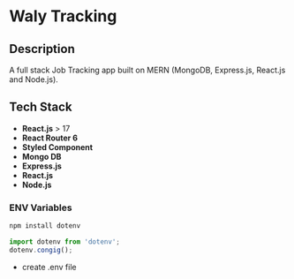 # Waly Tracking

## Description

A full stack Job Tracking app built on MERN (MongoDB, Express.js, React.js and Node.js).

## Tech Stack

- **React.js** > 17
- **React Router 6**
- **Styled Component**
- **Mongo DB**
- **Express.js**
- **React.js**
- **Node.js**

### ENV Variables

```sh
npm install dotenv
```

```js
import dotenv from 'dotenv';
dotenv.congig();
```

- create .env file
